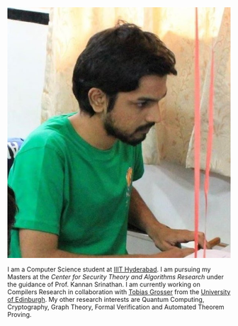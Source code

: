 <div class="profile-pic">
<img src="/assets/profile-picture.jpg"/>
</div>

I am a Computer Science student at [IIIT Hyderabad](https://www.iiit.ac.in/). I am pursuing my Masters at the _Center for Security Theory and Algorithms Research_ under the guidance of Prof. Kannan Srinathan. I am currently working on Compilers Research in collaboration with [Tobias Grosser](https://grosser.science/) from the [University of Edinburgh](https://www.ed.ac.uk/). My other research interests are Quantum Computing, Cryptography, Graph Theory, Formal Verification and Automated Theorem Proving.

